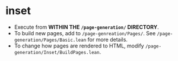 # inset
- Execute from **WITHIN THE `/page-generation/` DIRECTORY**.
- To build new pages, add to `/page-genreation/Pages/`. See `/page-generation/Pages/Basic.lean` for more details.
- To change how pages are rendered to HTML, modify `/page-generation/Inset/BuildPages.lean`.
